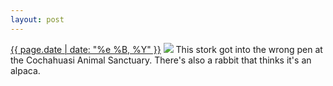 ```yaml
---
layout: post
---
```


<p>
  <time><a href="/211">{{ page.date | date: "%e %B, %Y" }}</a></time>
  <a href="/211"><img src="{{ site.assets_url }}/211.jpg"/></a>
  <span>This stork got into the wrong pen at the Cochahuasi Animal Sanctuary. There's also a rabbit that thinks it's an alpaca.</span>
</p>
